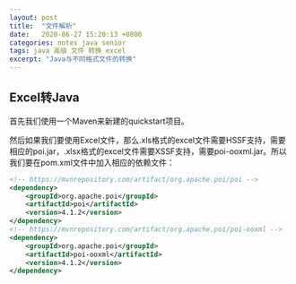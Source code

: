 ```yaml
---
layout: post
title:  "文件解析"
date:   2020-06-27 15:20:13 +0800
categories: notes java senior
tags: java 高级 文件 转换 excel
excerpt: "Java与不同格式文件的转换"
---
```


## Excel转Java

首先我们使用一个Maven来新建的quickstart项目。

然后如果我们要使用Excel文件，那么.xls格式的excel文件需要HSSF支持，需要相应的poi.jar，.xlsx格式的excel文件需要XSSF支持，需要poi-ooxml.jar。所以我们要在pom.xml文件中加入相应的依赖文件：

```xml
<!-- https://mvnrepository.com/artifact/org.apache.poi/poi -->
<dependency>
    <groupId>org.apache.poi</groupId>
    <artifactId>poi</artifactId>
    <version>4.1.2</version>
</dependency>
<!-- https://mvnrepository.com/artifact/org.apache.poi/poi-ooxml -->
<dependency>
    <groupId>org.apache.poi</groupId>
    <artifactId>poi-ooxml</artifactId>
    <version>4.1.2</version>
</dependency>
```


